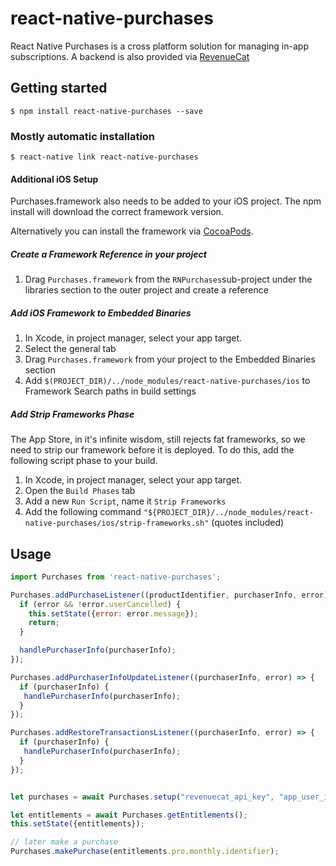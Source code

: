 
# react-native-purchases

React Native Purchases is a cross platform solution for managing in-app subscriptions. A backend is also provided via [RevenueCat](https://www.revenuecat.com)

## Getting started

`$ npm install react-native-purchases --save`

### Mostly automatic installation

`$ react-native link react-native-purchases`

#### Additional iOS Setup
Purchases.framework also needs to be added to your iOS project. The npm install will download the correct framework version. 

Alternatively you can install the framework via [CocoaPods](https://cocoapods.org/pods/Purchases).

##### Create a Framework Reference in your project
1. Drag `Purchases.framework` from the `RNPurchases`sub-project under the libraries section to the outer project and create a reference

##### Add iOS Framework to Embedded Binaries
1. In Xcode, in project manager, select your app target.
1. Select the general tab
1. Drag `Purchases.framework` from your project to the Embedded Binaries section
1. Add `$(PROJECT_DIR)/../node_modules/react-native-purchases/ios` to Framework Search paths in build settings

##### Add Strip Frameworks Phase
The App Store, in it's infinite wisdom, still rejects fat frameworks, so we need to strip our framework before it is deployed. To do this, add the following script phase to your build.
1. In Xcode, in project manager, select your app target.
2. Open the `Build Phases` tab
3. Add a new `Run Script`, name it `Strip Frameworks`
4. Add the following command `"${PROJECT_DIR}/../node_modules/react-native-purchases/ios/strip-frameworks.sh"` (quotes included)

## Usage
```javascript
import Purchases from 'react-native-purchases';

Purchases.addPurchaseListener((productIdentifier, purchaserInfo, error) => {
  if (error && !error.userCancelled) {
    this.setState({error: error.message});
    return;
  }

  handlePurchaserInfo(purchaserInfo);
});

Purchases.addPurchaserInfoUpdateListener((purchaserInfo, error) => {
  if (purchaserInfo) {
   handlePurchaserInfo(purchaserInfo);
  }
});

Purchases.addRestoreTransactionsListener((purchaserInfo, error) => {
  if (purchaserInfo) {
   handlePurchaserInfo(purchaserInfo);
  }
});


let purchases = await Purchases.setup("revenuecat_api_key", "app_user_id");

let entitlements = await Purchases.getEntitlements();
this.setState({entitlements});

// later make a purchase
Purchases.makePurchase(entitlements.pro.monthly.identifier);

```
  
